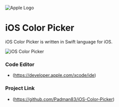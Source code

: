 ![Apple Logo](https://user-images.githubusercontent.com/45048950/73131198-bca1e580-4041-11ea-8f8d-ebfd844f0e64.png) 

# iOS Color Picker

iOS Color Picker is written in Swift language for iOS.

![iOS Color Picker](https://user-images.githubusercontent.com/45048950/74106615-61283980-4ba3-11ea-969c-9f1923bee626.gif)

### Code Editor

* (https://developer.apple.com/xcode/ide)

### Project Link

* (https://github.com/Padman83/iOS-Color-Picker)
